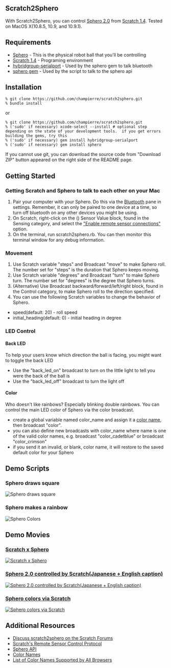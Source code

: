 ## Scratch2Sphero

With Scratch2Sphero, you can control [Sphero 2.0](http://www.gosphero.com/) from [Scratch 1.4](http://scratch.mit.edu). Tested on MacOS X(10.8.5, 10.9, and 10.9.1).

## Requirements

- [Sphero](http://www.gosphero.com/) - This is the physical robot ball that you'll be controlling
- [Scratch 1.4](http://scratch.mit.edu/scratch_1.4/) - Programing environment
- [hybridgroup-serialport](https://github.com/hybridgroup/ruby-serialport/) - Used by the sphero gem to talk bluetooth
- [sphero gem](https://github.com/hybridgroup/sphero/) - Used by the script to talk to the sphero api

## Installation

```
% git clone https://github.com/champierre/scratch2sphero.git
% bundle install
```

or

```
% git clone https://github.com/champierre/scratch2sphero.git
% ('sudo' if necessary) xcode-select --install # optional step depending on the state of your development tools.  if you get errors building the gems, try this
% ('sudo' if necessary) gem install hybridgroup-serialport
% ('sudo' if necessary) gem install sphero
```

If you cannot use git, you can download the source code from "Download ZIP" button appeared on the right side of the README page.

## Getting Started

### Getting Scratch and Sphero to talk to each other on your Mac

1. Pair your computer with your Sphero.  Do this via the [Bluetooth](https://www.apple.com/support/bluetooth/) pane in settings. Remember, it can only be paired to one device at a time, so turn off bluetooth on any other devices you might be using.
2. On Scratch, right-click on the () Sensor Value block, found in the Sensing category, and 
select the ["Enable remote sensor connections"](http://wiki.scratch.mit.edu/wiki/Remote_Sensors_Protocol) option.
3. On the terminal, run scratch2sphero.rb.  You can then monitor this terminal window for any debug information.

### Movement

1. Use Scratch variable "steps" and Broadcast "move" to make Sphero roll. The number set for "steps" is the duration that Sphero keeps moving.
2. Use Scratch variable "degrees" and Broadcast "turn" to make Sphero turn. The number set for "degrees" is the degree that Sphero turns.
3. (Alternative) Use Broadcast backward/forward/left/right block, found in the Control category, to make Sphero roll to the direction specified. 
4. You can use the following Scratch variables to change the behavior of Sphero.

- speed(default: 20) - roll speed
- initial_heading(default: 0) - initial heading in degree

### LED Control

#### Back LED

  To help your users know which direction the ball is facing, you might want to toggle the back LED

- Use the "back_led_on" broadcast to turn on the little light to tell you were the back of the ball is
- Use the "back_led_off" broadcast to turn the light off

#### Color

  Who doesn't like rainbows?  Especially blinking double rainbows.  You can control the main LED color of Sphero via the color broadcast.
  
- create a global variable named color_name and assign it a [color name](http://www.w3schools.com/html/html_colornames.asp), then broadcast "color".
- you can also define new broadcasts with color_name where name is one of the valid color names, e.g. broadcast "color_cadetblue" or broadcast "color_crimson"
- if you send it an invalid, or blank, color name, it will restore to the saved default color for your Sphero

## Demo Scripts

### Sphero draws square

![Sphero draws square](https://dl.dropboxusercontent.com/u/385564/scratch2sphero/sphero_square.png)

### Sphero makes a rainbow

![Sphero Colors](https://dl.dropboxusercontent.com/s/aghyq2h02mt8vnp/sphero_colors_screenshot.png)

## Demo Movies

### [Scratch x Sphero](https://www.youtube.com/watch?v=aHL03UHULm0)

[![Scratch x Sphero](http://img.youtube.com/vi/aHL03UHULm0/0.jpg)](https://www.youtube.com/watch?v=aHL03UHULm0) 

### [Sphero 2.0 controlled by Scratch(Japanese + English caption)](https://www.youtube.com/watch?v=qCeJ6_UKnk4)

[![Sphero 2.0 controlled by Scratch(Japanese + English caption)](http://img.youtube.com/vi/qCeJ6_UKnk4/0.jpg)](https://www.youtube.com/watch?v=qCeJ6_UKnk4)

### [Sphero colors via Scratch](https://www.youtube.com/watch?v=UoYA4e8f9Ns)

[![Sphero colors via Scratch](http://img.youtube.com/vi/UoYA4e8f9Ns/0.jpg)](https://www.youtube.com/watch?v=UoYA4e8f9Ns)

## Additional Resources

- [Discuss scratch2sphero on the Scratch Forums](http://scratch.mit.edu/discuss/topic/21808/)
- [Scratch's Remote Sensor Control Protocol](http://wiki.scratch.mit.edu/wiki/Remote_Sensors_Protocol)
- [Sphero API](http://orbotixinc.github.io/Sphero-Docs/docs/sphero-api/)
- [Color Names](http://www.w3schools.com/html/html_colornames.asp)
- [List of Color Names Supported by All Browsers](https://www.scaler.com/topics/html-color-names/#list-of-color-names-supported-by-all-browsers)
